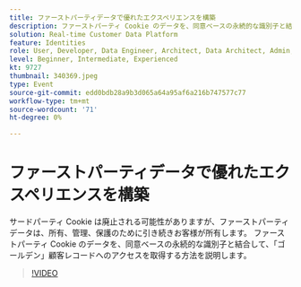 ```yaml
---
title: ファーストパーティデータで優れたエクスペリエンスを構築
description: ファーストパーティ Cookie のデータを、同意ベースの永続的な識別子と結合して、ゴールデン顧客レコードへのアクセスを取得する方法を説明します。
solution: Real-time Customer Data Platform
feature: Identities
role: User, Developer, Data Engineer, Architect, Data Architect, Admin, Leader
level: Beginner, Intermediate, Experienced
kt: 9727
thumbnail: 340369.jpeg
type: Event
source-git-commit: edd0bdb28a9b3d065a64a95af6a216b747577c77
workflow-type: tm+mt
source-wordcount: '71'
ht-degree: 0%

---
```


# ファーストパーティデータで優れたエクスペリエンスを構築

サードパーティ Cookie は廃止される可能性がありますが、ファーストパーティデータは、所有、管理、保護のために引き続きお客様が所有します。 ファーストパーティ Cookie のデータを、同意ベースの永続的な識別子と結合して、「ゴールデン」顧客レコードへのアクセスを取得する方法を説明します。

>[!VIDEO](https://video.tv.adobe.com/v/340369/?quality=12&learn=on)
